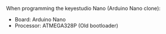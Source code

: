 When programming the keyestudio Nano (Arduino Nano clone):
- Board: Arduino Nano
- Processor: ATMEGA328P (Old bootloader)
